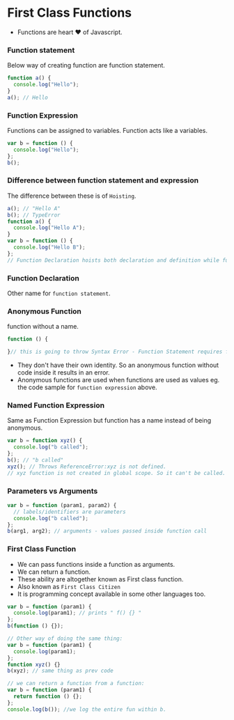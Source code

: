 # First Class Functions

- Functions are heart ♥ of Javascript.

### Function statement

Below way of creating function are function statement.

```js
function a() {
  console.log("Hello");
}
a(); // Hello
```

### Function Expression

Functions can be assigned to variables. Function acts like a variables.

```js
var b = function () {
  console.log("Hello");
};
b();
```

### Difference between function statement and expression

The difference between these is of `Hoisting`.

```js
a(); // "Hello A"
b(); // TypeError
function a() {
  console.log("Hello A");
}
var b = function () {
  console.log("Hello B");
};
// Function Declaration hoists both declaration and definition while function Expression only hoists the variable declaration.
```

### Function Declaration

Other name for `function statement`.

### Anonymous Function

function without a name.

```js
function () {

}// this is going to throw Syntax Error - Function Statement requires function name.
```

- They don't have their own identity. So an anonymous function without code inside it results in an error.
- Anonymous functions are used when functions are used as values eg. the code sample for `function expression` above.

### Named Function Expression

Same as Function Expression but function has a name instead of being anonymous.

```js
var b = function xyz() {
  console.log("b called");
};
b(); // "b called"
xyz(); // Throws ReferenceError:xyz is not defined.
// xyz function is not created in global scope. So it can't be called.
```

### Parameters vs Arguments

```js
var b = function (param1, param2) {
  // labels/identifiers are parameters
  console.log("b called");
};
b(arg1, arg2); // arguments - values passed inside function call
```

### First Class Function 

- We can pass functions inside a function as arguments.
- We can return a function.
- These ability are altogether known as First class function.
- Also known as `First Class Citizen`
- It is programming concept available in some other languages too.

```js
var b = function (param1) {
  console.log(param1); // prints " f() {} "
};
b(function () {});

// Other way of doing the same thing:
var b = function (param1) {
  console.log(param1);
};
function xyz() {}
b(xyz); // same thing as prev code

// we can return a function from a function:
var b = function (param1) {
  return function () {};
};
console.log(b()); //we log the entire fun within b.
```
